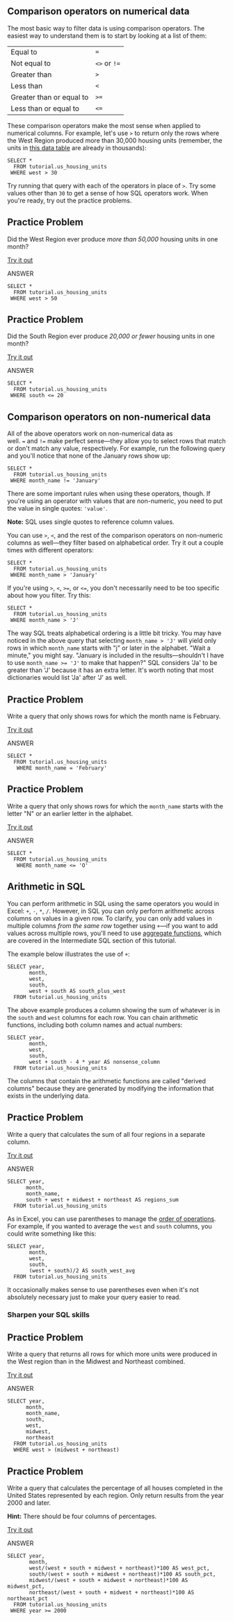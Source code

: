 ## Comparison operators on numerical data

The most basic way to filter data is using comparison operators. The easiest way to understand them is to start by looking at a list of them:

|                          |              |
| ------------------------ | ------------ |
| Equal to                 | `=`          |
| Not equal to             | `<>` or `!=` |
| Greater than             | `>`          |
| Less than                | `<`          |
| Greater than or equal to | `>=`         |
| Less than or equal to    | `<=`         |

These comparison operators make the most sense when applied to numerical columns. For example, let's use `>` to return only the rows where the West Region produced more than 30,000 housing units (remember, the units in [this data table](https://mode.com/sql-tutorial/sql-in-mode#about-this-dataset) are already in thousands):

```
SELECT *
  FROM tutorial.us_housing_units
 WHERE west > 30
```

Try running that query with each of the operators in place of `>`. Try some values other than `30` to get a sense of how SQL operators work. When you're ready, try out the practice problems.

## Practice Problem

Did the West Region ever produce _more than 50,000_ housing units in one month?

[Try it out](https://app.mode.com/editor/reports/new)

ANSWER
```
SELECT *
  FROM tutorial.us_housing_units
 WHERE west > 50
```
## Practice Problem

Did the South Region ever produce _20,000 or fewer_ housing units in one month?

[Try it out](https://app.mode.com/editor/reports/new)

ANSWER
```
SELECT *
  FROM tutorial.us_housing_units
 WHERE south <= 20
```

## [](https://mode.com/sql-tutorial/sql-operators#comparison-operators-on-non-numerical-data)Comparison operators on non-numerical data

All of the above operators work on non-numerical data as well. `=` and `!=` make perfect sense—they allow you to select rows that match or don't match any value, respectively. For example, run the following query and you'll notice that none of the January rows show up:

```
SELECT *
  FROM tutorial.us_housing_units
 WHERE month_name != 'January'
```

There are some important rules when using these operators, though. If you're using an operator with values that are non-numeric, you need to put the value in single quotes: `'value'`.

**Note:** SQL uses single quotes to reference column values.

You can use `>`, `<`, and the rest of the comparison operators on non-numeric columns as well—they filter based on alphabetical order. Try it out a couple times with different operators:

```
SELECT *
  FROM tutorial.us_housing_units
 WHERE month_name > 'January'
```

If you're using `>`, `<`, `>=`, or `<=`, you don't necessarily need to be too specific about how you filter. Try this:

```
SELECT *
  FROM tutorial.us_housing_units
 WHERE month_name > 'J'
```

The way SQL treats alphabetical ordering is a little bit tricky. You may have noticed in the above query that selecting `month_name > 'J'` will yield only rows in which `month_name` starts with "j" or later in the alphabet. "Wait a minute," you might say. "January is included in the results—shouldn't I have to use `month_name >= 'J'` to make that happen?" SQL considers 'Ja' to be greater than 'J' because it has an extra letter. It's worth noting that most dictionaries would list 'Ja' after 'J' as well.

## Practice Problem

Write a query that only shows rows for which the month name is February.

[Try it out](https://app.mode.com/editor/reports/new) 

ANSWER
```
SELECT *
  FROM tutorial.us_housing_units
   WHERE month_name = 'February'
```
## Practice Problem

Write a query that only shows rows for which the `month_name` starts with the letter "N" or an earlier letter in the alphabet.

[Try it out](https://app.mode.com/editor/reports/new) 

ANSWER
```
SELECT *
  FROM tutorial.us_housing_units
   WHERE month_name <= 'O'
```

## [](https://mode.com/sql-tutorial/sql-operators#arithmetic-in-sql)Arithmetic in SQL

You can perform arithmetic in SQL using the same operators you would in Excel: `+`, `-`, `*`, `/`. However, in SQL you can only perform arithmetic across columns on values in a given row. To clarify, you can only add values in multiple columns _from the same row_ together using `+`—if you want to add values across multiple rows, you'll need to use [aggregate functions](https://mode.com/sql-tutorial/sql-aggregate-functions), which are covered in the Intermediate SQL section of this tutorial.

The example below illustrates the use of `+`:

```
SELECT year,
       month,
       west,
       south,
       west + south AS south_plus_west
  FROM tutorial.us_housing_units
```

The above example produces a column showing the sum of whatever is in the `south` and `west` columns for each row. You can chain arithmetic functions, including both column names and actual numbers:

```
SELECT year,
       month,
       west,
       south,
       west + south - 4 * year AS nonsense_column
  FROM tutorial.us_housing_units
```

The columns that contain the arithmetic functions are called "derived columns" because they are generated by modifying the information that exists in the underlying data.

## Practice Problem

Write a query that calculates the sum of all four regions in a separate column.

[Try it out](https://app.mode.com/editor/reports/new) 

ANSWER
```
SELECT year,
      month,
      month_name,
      south + west + midwest + northeast AS regions_sum
  FROM tutorial.us_housing_units
```

As in Excel, you can use parentheses to manage the [order of operations](http://www.mathgoodies.com/lessons/vol7/order_operations.html). For example, if you wanted to average the `west` and `south` columns, you could write something like this:

```
SELECT year,
       month,
       west,
       south,
       (west + south)/2 AS south_west_avg
  FROM tutorial.us_housing_units
```

It occasionally makes sense to use parentheses even when it's not absolutely necessary just to make your query easier to read.

### [](https://mode.com/sql-tutorial/sql-operators#sharpen-your-sql-skills)Sharpen your SQL skills

## Practice Problem

Write a query that returns all rows for which more units were produced in the West region than in the Midwest and Northeast combined.

[Try it out](https://app.mode.com/editor/reports/new) 

ANSWER
```
SELECT year,
      month,
      month_name,
      south,
      west,
      midwest,
      northeast
  FROM tutorial.us_housing_units
  WHERE west > (midwest + northeast)
```

## Practice Problem

Write a query that calculates the percentage of all houses completed in the United States represented by each region. Only return results from the year 2000 and later.  
  
**Hint:** There should be four columns of percentages.

[Try it out](https://app.mode.com/editor/reports/new) 

ANSWER
```
SELECT year,
       month,
       west/(west + south + midwest + northeast)*100 AS west_pct,
       south/(west + south + midwest + northeast)*100 AS south_pct,
       midwest/(west + south + midwest + northeast)*100 AS midwest_pct,
       northeast/(west + south + midwest + northeast)*100 AS northeast_pct
  FROM tutorial.us_housing_units
 WHERE year >= 2000
```